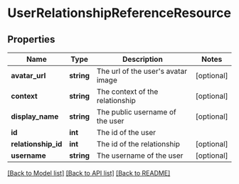# UserRelationshipReferenceResource

## Properties
Name | Type | Description | Notes
------------ | ------------- | ------------- | -------------
**avatar_url** | **string** | The url of the user&#39;s avatar image | [optional] 
**context** | **string** | The context of the relationship | [optional] 
**display_name** | **string** | The public username of the user | [optional] 
**id** | **int** | The id of the user | 
**relationship_id** | **int** | The id of the relationship | [optional] 
**username** | **string** | The username of the user | [optional] 

[[Back to Model list]](../README.md#documentation-for-models) [[Back to API list]](../README.md#documentation-for-api-endpoints) [[Back to README]](../README.md)


